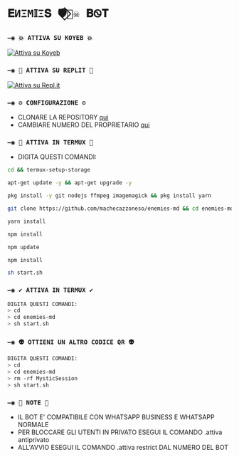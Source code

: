 # `𝐄ИΞM𝕀Ξ𝐒 🛡️⃟🏴‍☠️ 𝐁Ꮻ𝐓`
  
### `—◉ 💥 ATTIVA SU KOYEB 💥`

[![Attiva su Koyeb](https://www.koyeb.com/static/images/deploy/button.svg)](https://app.koyeb.com/deploy?type=git&repository=github.com/machecazzoneso/enemies-md&branch=master&name=mysticbot)
  
### `—◉ 🌌 ATTIVA SU REPLIT 🌌`

[![Attiva su Repl.it](https://repl.it/badge/github/machecazzoneso/enemies-md)](https://repl.it/github/machecazzoneso/enemies-md)  

### `—◉ ⚙️ CONFIGURAZIONE ⚙️`
- CLONARE LA REPOSITORY [qui](https://github.com/machecazzoneso/enemies-md/fork)
- CAMBIARE NUMERO DEL PROPRIETARIO [qui](https://github.com/machecazzoneso/enemies-md/blob/master/config.js)

### `—◉ 👾 ATTIVA IN TERMUX 👾` 
- DIGITA QUESTI COMANDI:
```bash
cd && termux-setup-storage
```

```bash
apt-get update -y && apt-get upgrade -y
```

```bash
pkg install -y git nodejs ffmpeg imagemagick && pkg install yarn
```

```bash
git clone https://github.com/machecazzoneso/enemies-md && cd enemies-md
```

```bash
yarn install
```

```bash
npm install
```

```bash
npm update
```

```bash
npm install
```

```bash
sh start.sh
```

### `—◉ ✔️ ATTIVA IN TERMUX ✔️`
```bash
DIGITA QUESTI COMANDI:
> cd 
> cd enemies-md
> sh start.sh
```

### `—◉ 👽 OTTIENI UN ALTRO CODICE QR 👽`
```bash
DIGITA QUESTI COMANDI:
> cd 
> cd enemies-md
> rm -rf MysticSession
> sh start.sh
```

### `—◉ 📝 NOTE 📝`
- IL BOT E' COMPATIBILE CON WHATSAPP BUSINESS E WHATSAPP NORMALE
- PER BLOCCARE GLI UTENTI IN PRIVATO ESEGUI IL COMANDO .attiva antiprivato
- ALL'AVVIO ESEGUI IL COMANDO .attiva restrict DAL NUMERO DEL BOT

